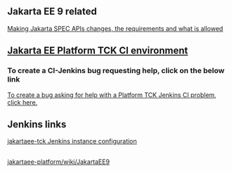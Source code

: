 ## Jakarta EE 9 related
[Making Jakarta SPEC APIs changes, the requirements and what is allowed](https://www.eclipse.org/lists/jakarta.ee-community/msg01611.html)

## [Jakarta EE Platform TCK CI environment](https://ci.eclipse.org/jakartaee-tck)

### To create a CI-Jenkins bug requesting help, click on the below link
[To create a bug asking for help with a Platform TCK Jenkins CI problem, click here.](https://bugs.eclipse.org/bugs/enter_bug.cgi?product=Community&component=CI-Jenkins)

## Jenkins links

[jakartaee-tck Jenkins instance configuration](https://github.com/eclipse-cbi/jiro/blob/master/instances/ee4j.jakartaee-tck/target/jenkins/configuration.yml)

## 
[jakartaee-platform/wiki/JakartaEE9](https://github.com/eclipse-ee4j/jakartaee-platform/wiki/JakartaEE9)